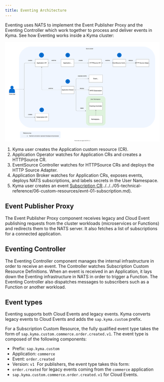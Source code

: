 ```yaml
---
title: Eventing Architecture
---
```


Eventing uses NATS to implement the Event Publisher Proxy and the Eventing Controller which work together to process and deliver events in Kyma. See how Eventing works inside a Kyma cluster:

![Eventing architecture](./assets/evnt-architecture.svg)

1. Kyma user creates the Application custom resource (CR).
2. Application Operator watches for Application CRs and creates a HTTPSource CR.
3. EventSource Controller watches for HTTPSource CRs and deploys the HTTP Source Adapter.
4. Application Broker watches for Application CRs, exposes events, deploys NATS subscriptions, and labels secrets in the User Namespace.
5. Kyma user creates an event [Subscription CR]()../../../05-technical-reference/06-custom-resources/evnt-01-subscription.md).

## Event Publisher Proxy

The Event Publisher Proxy component receives legacy and Cloud Event publishing requests from the cluster workloads (microservices or Functions) and redirects them to the NATS server. It also fetches a list of subscriptions for a connected application.

## Eventing Controller

The Eventing Controller component manages the internal infrastructure in order to receive an event. The Controller watches Subscription Custom Resource Definitions. When an event is received in an Application, it lays down the Eventing infrastructure in NATS in order to trigger a Function. The Eventing Controller also dispatches messages to subscribers such as a Function or another workload.

## Event types

Eventing supports both Cloud Events and legacy events. Kyma converts legacy events to Cloud Events and adds the `sap.kyma.custom` prefix.

For a Subscription Custom Resource, the fully qualified event type takes the form of `sap.kyma.custom.commerce.order.created.v1`. The event type is composed of the following components:

- Prefix: `sap.kyma.custom`
- Application: `commerce`
- Event: `order.created`
- Version: `v1`
​
For publishers, the event type takes this form:
- `order.created` for legacy events coming from the `commerce` application
- `sap.kyma.custom.commerce.order.created.v1` for Cloud Events.

